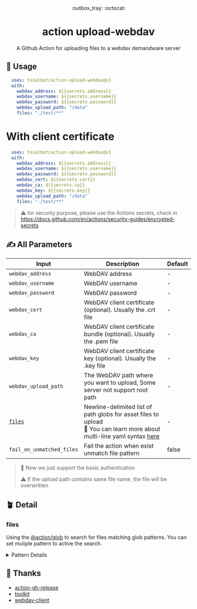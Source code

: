 <div align="center">
  :outbox_tray: :octocat:
</div>
<h1 align="center">
  action upload-webdav
</h1>
<p align="center">
A Github Action for uploading files to a webdav demandware server
</p>

## :cartwheeling: Usage

```yaml
  uses: tszalbot/action-upload-webdav@v1
  with:
    webdav_address: ${{secrets.address}}
    webdav_username: ${{secrets.username}}
    webdav_password: ${{secrets.password}}
    webdav_upload_path: "/data"
    files: "./test/**"
 ```
 
 # With client certificate

```yaml
  uses: tszalbot/action-upload-webdav@v1
  with:
    webdav_address: ${{secrets.address}}
    webdav_username: ${{secrets.username}}
    webdav_password: ${{secrets.password}}
    webdav_cert: ${{secrets.cert}}
    webdav_ca: ${{secrets.ca}}
    webdav_key: ${{secrets.key}}
    webdav_upload_path: "/data"
    files: "./test/**"
 ```

> :warning: for security purpose, please use the Actions secrets, check in <https://docs.github.com/en/actions/security-guides/encrypted-secrets>

## :writing_hand: All Parameters

|Input|Description|Default|
|---|---|---|
|`webdav_address`|WebDAV address| - |
|`webdav_username`|WebDAV username| - |
|`webdav_password`|WebDAV password| - |
|`webdav_cert`|WebDAV client certificate (optional). Usually the .crt file| - |
|`webdav_ca`|WebDAV client certificate bundle (optional). Usually the .pem file| - |
|`webdav_key`|WebDAV client certificate key (optional). Usually the .key file| - |
|`webdav_upload_path`| The WebDAV path where you want to upload, Some server not support root path | - |
|[`files`](#files)| Newline-delimited list of path globs for asset files to upload <br> :feet: You can learn more about multi-line yaml syntax [here](https://yaml-multiline.info/) | - |
|`fail_on_unmatched_files`|Fail the action when exist unmatch file pattern| false |
> :no_bicycles: Now we just support the basic authentication
>
> :warning: If the upload path contains same file name, the file will be overwritten

## :potted_plant: Detail

### files

Using the [@action/glob](https://github.com/actions/toolkit/tree/main/packages/glob) to search for files matching glob patterns. You can set muliple pattern to active the search.

<details>
<summary>Pattern Details</summary>
  
### Patterns

#### Glob behavior

Patterns `*`, `?`, `[...]`, `**` (globstar) are supported.

With the following behaviors:

- File names that begin with `.` may be included in the results
- Case insensitive on Windows
- Directory separator `/` and `\` both supported on Windows

#### Tilde expansion

Supports basic tilde expansion, for current user HOME replacement only.

Example:

- `~` may expand to /Users/johndoe
- `~/foo` may expand to /Users/johndoe/foo

#### Comments

Patterns that begin with `#` are treated as comments.

#### Exclude patterns

Leading `!` changes the meaning of an include pattern to exclude.

Multiple leading `!` flips the meaning.

#### Escaping

Wrapping special characters in `[]` can be used to escape literal glob characters
in a file name. For example the literal file name `hello[a-z]` can be escaped as `hello[[]a-z]`.

On Linux/macOS `\` is also treated as an escape character.
  
</details>

## :book: Thanks

- [action-gh-release](https://github.com/softprops/action-gh-release)
- [toolkit](https://github.com/actions/toolkit)
- [webdav-client](https://github.com/perry-mitchell/webdav-client)

